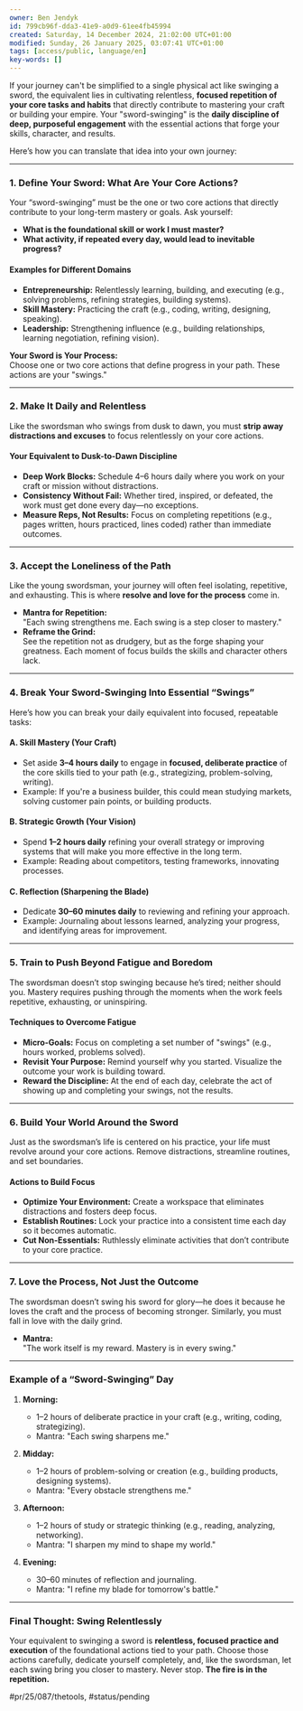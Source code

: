 ```yaml
---
owner: Ben Jendyk
id: 799cb96f-dda3-41e9-a0d9-61ee4fb45994
created: Saturday, 14 December 2024, 21:02:00 UTC+01:00
modified: Sunday, 26 January 2025, 03:07:41 UTC+01:00
tags: [access/public, language/en]
key-words: []
---
```


If your journey can't be simplified to a single physical act like swinging a sword, the equivalent lies in cultivating relentless, **focused repetition of your core tasks and habits** that directly contribute to mastering your craft or building your empire. Your "sword-swinging" is the **daily discipline of deep, purposeful engagement** with the essential actions that forge your skills, character, and results.

Here’s how you can translate that idea into your own journey:

---

### **1. Define Your Sword: What Are Your Core Actions?**

Your “sword-swinging” must be the one or two core actions that directly contribute to your long-term mastery or goals. Ask yourself:
- **What is the foundational skill or work I must master?**
- **What activity, if repeated every day, would lead to inevitable progress?**

#### Examples for Different Domains

- **Entrepreneurship:** Relentlessly learning, building, and executing (e.g., solving problems, refining strategies, building systems).  
- **Skill Mastery:** Practicing the craft (e.g., coding, writing, designing, speaking).  
- **Leadership:** Strengthening influence (e.g., building relationships, learning negotiation, refining vision).  

**Your Sword is Your Process:**  
Choose one or two core actions that define progress in your path. These actions are your "swings."

---

### **2. Make It Daily and Relentless**

Like the swordsman who swings from dusk to dawn, you must **strip away distractions and excuses** to focus relentlessly on your core actions.

#### Your Equivalent to Dusk-to-Dawn Discipline

- **Deep Work Blocks:** Schedule 4–6 hours daily where you work on your craft or mission without distractions.  
- **Consistency Without Fail:** Whether tired, inspired, or defeated, the work must get done every day—no exceptions.  
- **Measure Reps, Not Results:** Focus on completing repetitions (e.g., pages written, hours practiced, lines coded) rather than immediate outcomes.

---

### **3. Accept the Loneliness of the Path**

Like the young swordsman, your journey will often feel isolating, repetitive, and exhausting. This is where **resolve and love for the process** come in.

- **Mantra for Repetition:**  
  "Each swing strengthens me. Each swing is a step closer to mastery."
- **Reframe the Grind:**  
  See the repetition not as drudgery, but as the forge shaping your greatness. Each moment of focus builds the skills and character others lack.

---

### **4. Break Your Sword-Swinging Into Essential “Swings”**

Here’s how you can break your daily equivalent into focused, repeatable tasks:

#### **A. Skill Mastery (Your Craft)**

- Set aside **3–4 hours daily** to engage in **focused, deliberate practice** of the core skills tied to your path (e.g., strategizing, problem-solving, writing).  
- Example: If you're a business builder, this could mean studying markets, solving customer pain points, or building products.

#### **B. Strategic Growth (Your Vision)**

- Spend **1–2 hours daily** refining your overall strategy or improving systems that will make you more effective in the long term.  
- Example: Reading about competitors, testing frameworks, innovating processes.

#### **C. Reflection (Sharpening the Blade)**

- Dedicate **30–60 minutes daily** to reviewing and refining your approach.
- Example: Journaling about lessons learned, analyzing your progress, and identifying areas for improvement.

---

### **5. Train to Push Beyond Fatigue and Boredom**

The swordsman doesn’t stop swinging because he’s tired; neither should you. Mastery requires pushing through the moments when the work feels repetitive, exhausting, or uninspiring.

#### Techniques to Overcome Fatigue

- **Micro-Goals:** Focus on completing a set number of "swings" (e.g., hours worked, problems solved).  
- **Revisit Your Purpose:** Remind yourself why you started. Visualize the outcome your work is building toward.  
- **Reward the Discipline:** At the end of each day, celebrate the act of showing up and completing your swings, not the results.

---

### **6. Build Your World Around the Sword**

Just as the swordsman’s life is centered on his practice, your life must revolve around your core actions. Remove distractions, streamline routines, and set boundaries.

#### Actions to Build Focus

- **Optimize Your Environment:** Create a workspace that eliminates distractions and fosters deep focus.  
- **Establish Routines:** Lock your practice into a consistent time each day so it becomes automatic.  
- **Cut Non-Essentials:** Ruthlessly eliminate activities that don’t contribute to your core practice.

---

### **7. Love the Process, Not Just the Outcome**

The swordsman doesn’t swing his sword for glory—he does it because he loves the craft and the process of becoming stronger. Similarly, you must fall in love with the daily grind.

- **Mantra:**  
  "The work itself is my reward. Mastery is in every swing."

---

### Example of a “Sword-Swinging” Day

1. **Morning:**  
	- 1–2 hours of deliberate practice in your craft (e.g., writing, coding, strategizing).  
	- Mantra: "Each swing sharpens me."  

2. **Midday:**  
	- 1–2 hours of problem-solving or creation (e.g., building products, designing systems).  
	- Mantra: "Every obstacle strengthens me."  

3. **Afternoon:**  
	- 1–2 hours of study or strategic thinking (e.g., reading, analyzing, networking).  
	- Mantra: "I sharpen my mind to shape my world."

4. **Evening:**  
	- 30–60 minutes of reflection and journaling.  
	- Mantra: "I refine my blade for tomorrow's battle."

---

### **Final Thought: Swing Relentlessly**

Your equivalent to swinging a sword is **relentless, focused practice and execution** of the foundational actions tied to your path. Choose those actions carefully, dedicate yourself completely, and, like the swordsman, let each swing bring you closer to mastery. Never stop. **The fire is in the repetition.**


#pr/25/087/thetools, #status/pending